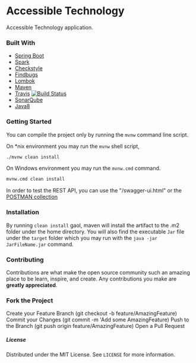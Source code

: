 # Accessible Technology

Accessible Technology application.

### Built With

- [Spring Boot](https://start.spring.io)
- [Spark](https://spark.apache.org/)
- [Checkstyle](http://checkstyle.sourceforge.net/)
- [Findbugs](http://findbugs.sourceforge.net/)
- [Lombok](https://projectlombok.org/)
- [Maven](https://maven.apache.org/)
- [Travis](https://travis-ci.org/)  [![Build Status](https://travis-ci.org/canmogol/accessible-biotechnology.svg?branch=master)](https://travis-ci.org/canmogol/accessible-biotechnology)
- [SonarQube](https://sonarcloud.io/dashboard?id=dev.canm%3Aaccessible-biotechnology) 
- [Java8](https://openjdk.java.net/install/)

### Getting Started

You can compile the project only by running the `mvnw` command line script.

On *nix environment you may run the `mvnw` shell script,
```bash
./mvnw clean install
```

On Windows environment you may run the `mvnw.cmd` command.
```bash
mvnw.cmd clean install
```

In order to test the REST API, you can use the "/swagger-ui.html" or the [POSTMAN collection](accessible-biotechnology.postman_collection.json)


### Installation

By running `clean install` gaol, maven will install the artifact to the .m2 folder
under the home directory. You will also find the executable `Jar` file under the
`target` folder which you may run with the `java -jar JarFileName.jar` command.


### Contributing
Contributions are what make the open source community such an amazing place to be learn,
inspire, and create. Any contributions you make are **greatly appreciated**.

### Fork the Project
Create your Feature Branch (git checkout -b feature/AmazingFeature)
Commit your Changes (git commit -m 'Add some AmazingFeature)
Push to the Branch (git push origin feature/AmazingFeature)
Open a Pull Request

##### License
Distributed under the MIT License. See `LICENSE` for more information.

